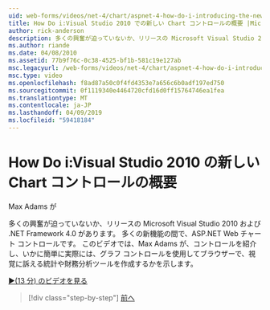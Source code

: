 ```yaml
---
uid: web-forms/videos/net-4/chart/aspnet-4-how-do-i-introducing-the-new-chart-control-in-visual-studio-2010
title: How Do i:Visual Studio 2010 での新しい Chart コントロールの概要 |Microsoft Docs
author: rick-anderson
description: 多くの興奮が迫っていないか、リリースの Microsoft Visual Studio 2010 および .NET Framework 4.0 があります。 多くの新機能の間で、ASP.NET には.
ms.author: riande
ms.date: 04/08/2010
ms.assetid: 77b9f76c-0c38-4525-bf1b-581c19e127ab
msc.legacyurl: /web-forms/videos/net-4/chart/aspnet-4-how-do-i-introducing-the-new-chart-control-in-visual-studio-2010
msc.type: video
ms.openlocfilehash: f8ad87a50c0f4fd4353e7a656c6b0adf197ed750
ms.sourcegitcommit: 0f1119340e4464720cfd16d0ff15764746ea1fea
ms.translationtype: MT
ms.contentlocale: ja-JP
ms.lasthandoff: 04/09/2019
ms.locfileid: "59418184"
---
```

# <a name="how-do-i-introducing-the-new-chart-control-in-visual-studio-2010"></a>How Do i:Visual Studio 2010 の新しい Chart コントロールの概要

Max Adams が

多くの興奮が迫っていないか、リリースの Microsoft Visual Studio 2010 および .NET Framework 4.0 があります。 多くの新機能の間で、ASP.NET Web チャート コントロールです。 このビデオでは、Max Adams が、コントロールを紹介し、いかに簡単に実際には、グラフ コントロールを使用してブラウザーで、視覚に訴える統計や財務分析ツールを作成するかを示します。

[&#9654;(13 分) のビデオを見る](https://channel9.msdn.com/Blogs/ASP-NET-Site-Videos/aspnet-4-how-do-i-introducing-the-new-chart-control-in-visual-studio-2010)

> [!div class="step-by-step"]
> [前へ](aspnet-4-quick-hit-chart-control.md)

